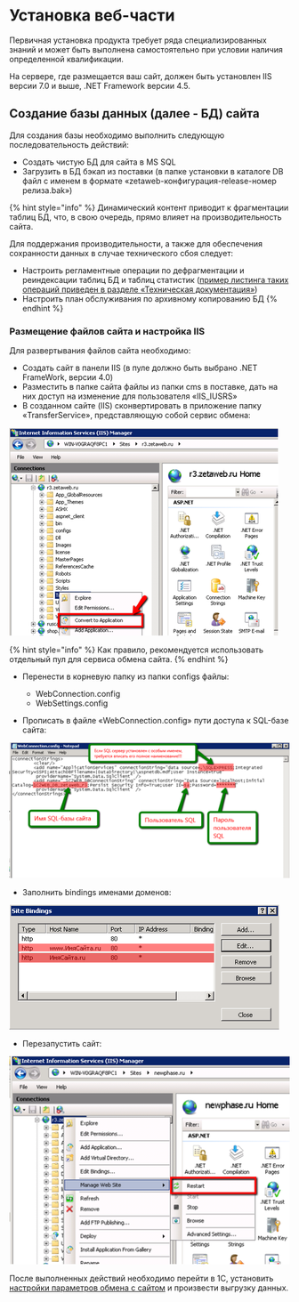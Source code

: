 # Установка веб-части

Первичная установка продукта требует ряда специализированных знаний и может быть выполнена самостоятельно при условии наличия определенной квалификации.

На сервере, где размещается ваш сайт, должен быть установлен IIS версии 7.0 и выше, .NET Framework версии 4.5.

## Создание базы данных \(далее - БД\) сайта

Для создания базы необходимо выполнить следующую последовательность действий:

* Создать чистую БД для сайта в MS SQL
* Загрузить в БД бэкап из поставки \(в папке установки в каталоге DB файл с именем в формате «zetaweb-конфигурация-release-номер релиза.bak»\)

{% hint style="info" %}
Динамический контент приводит к фрагментации таблиц БД, что, в свою очередь, прямо влияет на производительность сайта. 

Для поддержания производительности, а также для обеспечения сохранности данных в случае технического сбоя следует:

* Настроить регламентные операции по дефрагментации и реиндексации таблиц БД и таблиц статистик \([пример листинга таких операций приведен в разделе «Техническая документация»](../tekhnicheskaya-dokumentaciya/reglamentnye-operacii.md)\)
* Настроить план обслуживания по архивному копированию БД
{% endhint %}

### Размещение файлов сайта и настройка IIS

Для развертывания файлов сайта необходимо:

* Создать сайт в панели IIS \(в пуле должно быть выбрано .NET FrameWork, версии 4.0\)
* Разместить в папке сайта файлы из папки cms в поставке, дать на них доступ на изменение для пользователя «IIS\_IUSRS» 
* В созданном сайте \(IIS\) сконвертировать в приложение папку «TransferService», представляющую собой сервис обмена:

![](../.gitbook/assets/image%20%28284%29.png)

{% hint style="info" %}
Как правило, рекомендуется использовать отдельный пул для сервиса обмена сайта.
{% endhint %}

* Перенести в корневую папку из папки configs файлы:

  * WebConnection.config
  * WebSettings.config

* Прописать в файле «WebConnection.config» пути доступа к SQL-базе сайта:

![](../.gitbook/assets/image%20%28139%29.png)

 

* Заполнить bindings именами доменов: 

![](../.gitbook/assets/image%20%28145%29.png)

* Перезапустить сайт:

![](../.gitbook/assets/image%20%28119%29.png)

После выполненных действий необходимо перейти в 1С, установить [настройки параметров обмена с сайтом](nastroiki-saita-posle-zagruzki-nachalnykh-dannykh-i-tipovogo-dizaina.md) и произвести выгрузку данных.


